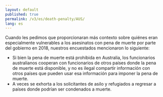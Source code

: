 ```yaml
---
layout: default
published: true
permalink: /v3/es/death-penalty/AUS/
lang: es
---
```


Cuando les pedimos que proporcionaran más contexto sobre quiénes eran especialmente vulnerables a los asesinatos con pena de muerte por parte del gobierno en 2018, nuestros encuestados mencionaron lo siguiente:

- Si bien la pena de muerte está prohibida en Australia, los funcionarios australianos cooperan con funcionarios de otros países donde la pena de muerte está disponible, y no es ilegal compartir información con otros países que pueden usar esa información para imponer la pena de muerte.
- A veces se exhorta a los solicitantes de asilo y refugiados a regresar a países donde podrían ser condenados a muerte. 

